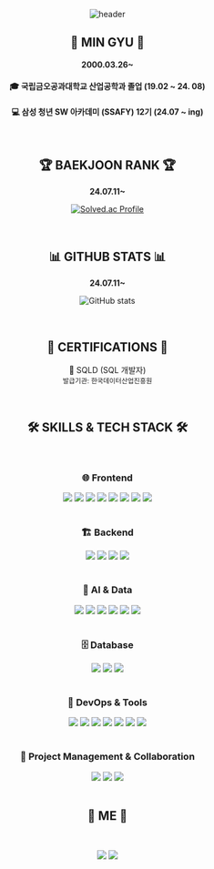 <div align="center">

  ![header](https://capsule-render.vercel.app/api?type=waving&color=auto&height=280&section=header&animation=blinking&text=Hello!&fontSize=120)



  ## 👋 MIN GYU 👋 
  
**2000.03.26~**
  

 #### 🎓 국립금오공과대학교 산업공학과 졸업 (19.02 ~ 24. 08)  
 #### 💻  삼성 청년 SW 아카데미 (SSAFY) 12기  (24.07 ~ ing)
 
  <br>
 
</div>

<div align="center">

  ## 🏆 BAEKJOON RANK 🏆

**24.07.11~**
  
[![Solved.ac Profile](http://mazassumnida.wtf/api/v2/generate_badge?boj=ktfig7023)](https://solved.ac/ktfig7023/)
  
  <br>

<!--<a href="https://www.solve-nyang.com"><img src="https://api.solve-nyang.com/compose/ktfig7023" width="600" height="300"/></a> -->

</div>

<div align="center">


## 📊 GITHUB STATS 📊

**24.07.11~**

![GitHub stats](https://github-readme-stats.vercel.app/api?username=Chungmingyu&show_icons=true&theme=radical)
  
  <br>

</div>

<div align="center">

## 📜 CERTIFICATIONS 📜

🧾 SQLD (SQL 개발자)
  <br> 
<sub>발급기관: 한국데이터산업진흥원</sub>

  <br>

</div>


<div align="center">
  
  ## 🛠 SKILLS & TECH STACK 🛠

  <br>

  ### 🌐 Frontend
  <div>
    <img src="https://img.shields.io/badge/HTML5-E34F26?style=for-the-badge&logo=html5&logoColor=white"/>
    <img src="https://img.shields.io/badge/CSS3-1572B6?style=for-the-badge&logo=css3&logoColor=white"/>
    <img src="https://img.shields.io/badge/JavaScript-F7DF1E?style=for-the-badge&logo=javascript&logoColor=black"/>
    <img src="https://img.shields.io/badge/Vue.js-4FC08D?style=for-the-badge&logo=vue.js&logoColor=white"/>
    <img src="https://img.shields.io/badge/Bootstrap-7952B3?style=for-the-badge&logo=bootstrap&logoColor=white"/>
    <img src="https://img.shields.io/badge/TailwindCSS-06B6D4?style=for-the-badge&logo=tailwindcss&logoColor=white"/>
    <img src="https://img.shields.io/badge/React-61DAFB?style=for-the-badge&logo=react&logoColor=black"/>
    <img src="https://img.shields.io/badge/Node.js-339933?style=for-the-badge&logo=nodedotjs&logoColor=white"/>
  </div>

  <br>

  ### 🏗 Backend
  <div>
    <img src="https://img.shields.io/badge/Python-3776AB?style=for-the-badge&logo=python&logoColor=white"/>
    <img src="https://img.shields.io/badge/Django-092E20?style=for-the-badge&logo=django&logoColor=white"/>
    <img src="https://img.shields.io/badge/FastAPI-009688?style=for-the-badge&logo=fastapi&logoColor=white"/>
    <img src="https://img.shields.io/badge/SpringBoot-6DB33F?style=for-the-badge&logo=springboot&logoColor=white"/>
  </div>

  <br>

  ### 🤖 AI & Data
  <div>
    <img src="https://img.shields.io/badge/TensorFlow-FF6F00?style=for-the-badge&logo=tensorflow&logoColor=white"/>
    <img src="https://img.shields.io/badge/PyTorch-EE4C2C?style=for-the-badge&logo=pytorch&logoColor=white"/>
    <img src="https://img.shields.io/badge/ScikitLearn-F7931E?style=for-the-badge&logo=scikitlearn&logoColor=white"/>
    <img src="https://img.shields.io/badge/Matplotlib-11557C?style=for-the-badge&logo=matplotlib&logoColor=white"/>
    <img src="https://img.shields.io/badge/Pandas-150458?style=for-the-badge&logo=pandas&logoColor=white"/>
    <img src="https://img.shields.io/badge/Numpy-013243?style=for-the-badge&logo=numpy&logoColor=white"/>
  </div>

  <br>

  ### 🗄 Database
  <div>
    <img src="https://img.shields.io/badge/MySQL-4479A1?style=for-the-badge&logo=mysql&logoColor=white"/>
    <img src="https://img.shields.io/badge/SQLite-003B57?style=for-the-badge&logo=sqlite&logoColor=white"/>
   <img src="https://img.shields.io/badge/MongoDB-47A248?style=for-the-badge&logo=mongodb&logoColor=white"/>
  </div>

  <br>

  ### 🚀 DevOps & Tools
  <div>
    <img src="https://img.shields.io/badge/Docker-2496ED?style=for-the-badge&logo=docker&logoColor=white"/>
    <img src="https://img.shields.io/badge/Git-F05032?style=for-the-badge&logo=git&logoColor=white"/>
    <img src="https://img.shields.io/badge/GitHub-181717?style=for-the-badge&logo=github&logoColor=white"/>
    <img src="https://img.shields.io/badge/GitLab-FCA121?style=for-the-badge&logo=gitlab&logoColor=white"/>
    <img src="https://img.shields.io/badge/AWS-232F3E?style=for-the-badge&logo=amazonaws&logoColor=white"/>
    <img src="https://img.shields.io/badge/Nginx-009639?style=for-the-badge&logo=nginx&logoColor=white"/>
    <img src="https://img.shields.io/badge/Jenkins-D24939?style=for-the-badge&logo=jenkins&logoColor=white"/>
  </div>

  <br>

  ### 📌 Project Management & Collaboration
  <div>
    <img src="https://img.shields.io/badge/Jira-0052CC?style=for-the-badge&logo=jira&logoColor=white"/>
    <img src="https://img.shields.io/badge/Figma-F24E1E?style=for-the-badge&logo=figma&logoColor=white"/>
   <img src="https://img.shields.io/badge/Notion-000000?style=for-the-badge&logo=notion&logoColor=white"/>
  </div>

 
</div>

<div align="center">
  
  <br>

  ## 🤙 ME 🤙

  <br>
 
<a href="https://www.instagram.com/min_9yuuuuu/?hl=ko"><img src="https://img.shields.io/badge/Instagram-E4405F?style=for-the-badge&logo=instagram&logoColor=white"/></a>
<a href="mailto:ktfigs@gmail.com"><img src="https://img.shields.io/badge/Gmail-D14836?style=for-the-badge&logo=gmail&logoColor=white"/></a>

 
</div>
